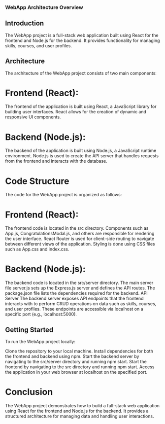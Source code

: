 ### WebApp Architecture Overview
## Introduction
The WebApp project is a full-stack web application built using React for the frontend and Node.js for the backend. It provides functionality for managing skills, courses, and user profiles.

## Architecture
The architecture of the WebApp project consists of two main components:

# Frontend (React): 
The frontend of the application is built using React, a JavaScript library for building user interfaces. React allows for the creation of dynamic and responsive UI components.
# Backend (Node.js):
The backend of the application is built using Node.js, a JavaScript runtime environment. Node.js is used to create the API server that handles requests from the frontend and interacts with the database.

# Code Structure
The code for the WebApp project is organized as follows:

# Frontend (React):
The frontend code is located in the src directory.
Components such as App.js, CongratulationsModal.js, and others are responsible for rendering the user interface.
React Router is used for client-side routing to navigate between different views of the application.
Styling is done using CSS files such as App.css and index.css.

# Backend (Node.js):
The backend code is located in the src/server directory.
The main server file server.js sets up the Express.js server and defines the API routes.
The package.json file lists the dependencies required for the backend.
API Server
The backend server exposes API endpoints that the frontend interacts with to perform CRUD operations on data such as skills, courses, and user profiles. These endpoints are accessible via localhost on a specific port (e.g., localhost:5000).

## Getting Started
To run the WebApp project locally:

Clone the repository to your local machine.
Install dependencies for both the frontend and backend using npm.
Start the backend server by navigating to the src/server directory and running npm start.
Start the frontend by navigating to the src directory and running npm start.
Access the application in your web browser at localhost on the specified port.

# Conclusion
The WebApp project demonstrates how to build a full-stack web application using React for the frontend and Node.js for the backend. It provides a structured architecture for managing data and handling user interactions.
